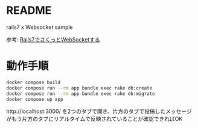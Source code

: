 # README
rails7 x Websocket sample

参考: [Rails7でさくっとWebSocketする](https://zenn.dev/seita1996/articles/rails7-actioncable)

# 動作手順

```bash
docker compose build
docker compose run --rm app bundle exec rake db:create
docker compose run --rm app bundle exec rake db:migrate
docker compose up app
```

http://localhost:3000/
を2つのタブで開き、片方のタブで投稿したメッセージがもう片方のタブにリアルタイムで反映されていることが確認できればOK
